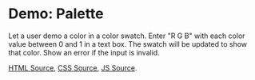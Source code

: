 # Demo: Palette
Let a user demo a color in a color swatch.
Enter "R G B" with each color value between 0 and 1 in a text box.
The swatch will be updated to show that color.
Show an error if the input is invalid.

[HTML Source](palette.html), [CSS Source](palette.css), [JS Source](palette.js).
